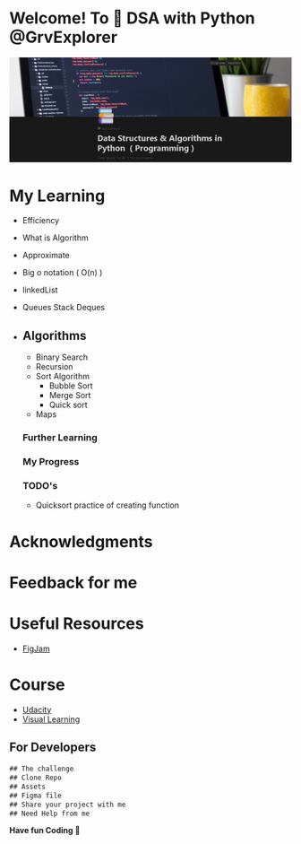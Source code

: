 # Welcome! To 👋 DSA with Python @GrvExplorer

<a href="https://grvexplorer.notion.site/Data-Structures-Algorithms-in-Python-Programming-930ee9429da44ea88f9c0602ee181592?pvs=4" target="_blank" rel="noreferrer"> <img src="./img/banner.png" alt="banner" /> </a>

# My Learning

- Efficiency
- What is Algorithm
- Approximate
- Big o notation ( O(n) )
- linkedList
- Queues Stack Deques
- Algorithms
  -
  - Binary Search
  - Recursion
  - Sort Algorithm
    - Bubble Sort
    - Merge Sort
    - Quick sort
  - Maps

  ### Further Learning

  ### My Progress

  ### TODO's
  - Quicksort practice of creating function

# Acknowledgments

# Feedback for me

# Useful Resources

 - [FigJam](https://www.figma.com/file/a8G0Bfav1FrxGEM7HajGdT/DSA?type=whiteboard&node-id=0%3A1&t=Kv3ekbykZloi9qMt-1)

# Course

- [Udacity](https://learn.udacity.com/courses/ud513)
- [Visual Learning](https://csvistool.com/)

## For Developers

    ## The challenge
    ## Clone Repo
    ## Assets
    ## Figma file
    ## Share your project with me
    ## Need Help from me

**Have fun Coding 🚀**
